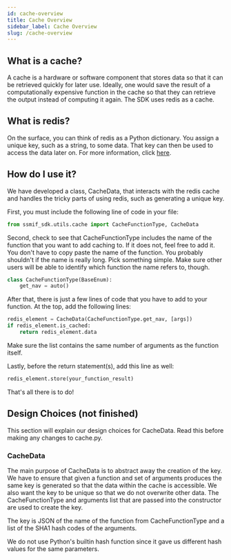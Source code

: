 ```yaml
---
id: cache-overview
title: Cache Overview
sidebar_label: Cache Overview
slug: /cache-overview
---
```


## What is a cache?

A cache is a hardware or software component that stores data so that it can be
retrieved quickly for later use. Ideally, one would save the result of a 
computationally expensive function in the cache so that they can retrieve the 
output instead of computing it again. The SDK uses redis as a cache.

## What is redis?

On the surface, you can think of redis as a Python dictionary. You assign a
unique key, such as a string, to some data. That key can then be used to access
the data later on. For more information, click [here](https://redis.io/).

## How do I use it?

We have developed a class, CacheData, that interacts with the redis cache and
handles the tricky parts of using redis, such as generating a unique key.

First, you must include the following line of code in your file:

```python
from ssmif_sdk.utils.cache import CacheFunctionType, CacheData
```

Second, check to see that CacheFunctionType includes the name of the function
that you want to add caching to. If it does not, feel free to add it. You don't
have to copy paste the name of the function. You probably shouldn't if the name
is really long. Pick something simple. Make sure other users will be able to 
identify which function the name refers to, though.

```python
class CacheFunctionType(BaseEnum):
    get_nav = auto()
```

After that, there is just a few lines of code that you have to add to your
function. At the top, add the following lines:

```python
redis_element = CacheData(CacheFunctionType.get_nav, [args])
if redis_element.is_cached:
    return redis_element.data
```

Make sure the list contains the same number of arguments as the function
itself.

Lastly, before the return statement(s), add this line as well:

```python
redis_element.store(your_function_result)
```

That's all there is to do!

## Design Choices (not finished)

This section will explain our design choices for CacheData. Read this before
making any changes to cache.py.

### CacheData

The main purpose of CacheData is to abstract away the creation of the key.
We have to ensure that given a function and set of arguments produces the same
key is generated so that the data within the cache is accessible. We also want 
the key to be unique so that we do not overwrite other data. The 
CacheFunctionType and arguments list that are passed into the constructor are
used to create the key.

The key is JSON of the name of the function from CacheFunctionType and a list of
the SHA1 hash codes of the arguments.

We do not use Python's builtin hash function since it gave us different hash
values for the same parameters.
